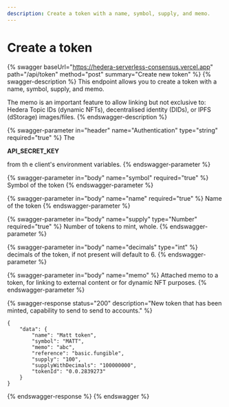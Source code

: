 ```yaml
---
description: Create a token with a name, symbol, supply, and memo.
---
```


# Create a token

{% swagger baseUrl="https://hedera-serverless-consensus.vercel.app" path="/api/token" method="post" summary="Create new token" %}
{% swagger-description %}
This endpoint allows you to create a token with a name, symbol, supply, and memo.&#x20;

The memo is an important feature to allow linking but not exclusive to: Hedera Topic IDs (dynamic NFTs), decentralised identity (DIDs), or IPFS (dStorage) images/files.
{% endswagger-description %}

{% swagger-parameter in="header" name="Authentication" type="string" required="true" %}
The 

**API_SECRET_KEY**

 from th e client's environment variables.
{% endswagger-parameter %}

{% swagger-parameter in="body" name="symbol" required="true" %}
Symbol of the token
{% endswagger-parameter %}

{% swagger-parameter in="body" name="name" required="true" %}
Name of the token
{% endswagger-parameter %}

{% swagger-parameter in="body" name="supply" type="Number" required="true" %}
Number of tokens to mint, whole.
{% endswagger-parameter %}

{% swagger-parameter in="body" name="decimals" type="int" %}
decimals of the token, if not present will default to 6.
{% endswagger-parameter %}

{% swagger-parameter in="body" name="memo" %}
Attached memo to a token, for linking to external content or for dynamic NFT purposes.
{% endswagger-parameter %}

{% swagger-response status="200" description="New token that has been minted, capability to send to send to accounts." %}
```
{
    "data": {
        "name": "Matt token",
        "symbol": "MATT",
        "memo": "abc",
        "reference": "basic.fungible",
        "supply": "100",
        "supplyWithDecimals": "100000000",
        "tokenId": "0.0.2839273"
    }
}
```
{% endswagger-response %}
{% endswagger %}
